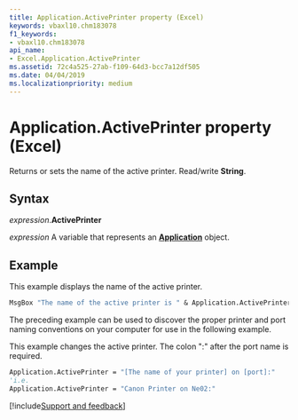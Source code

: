 ```yaml
---
title: Application.ActivePrinter property (Excel)
keywords: vbaxl10.chm183078
f1_keywords:
- vbaxl10.chm183078
api_name:
- Excel.Application.ActivePrinter
ms.assetid: 72c4a525-27ab-f109-64d3-bcc7a12df505
ms.date: 04/04/2019
ms.localizationpriority: medium
---
```



# Application.ActivePrinter property (Excel)

Returns or sets the name of the active printer. Read/write **String**.


## Syntax

_expression_.**ActivePrinter**

_expression_ A variable that represents an **[Application](Excel.Application(object).md)** object.


## Example

This example displays the name of the active printer.

```vb
MsgBox "The name of the active printer is " & Application.ActivePrinter
```

The preceding example can be used to discover the proper printer and port naming conventions on your computer for use in the following example.

This example changes the active printer. The colon ":" after the port name is required.

```vb
Application.ActivePrinter = "[The name of your printer] on [port]:"  
'i.e.  
Application.ActivePrinter = "Canon Printer on Ne02:"
```



[!include[Support and feedback](~/includes/feedback-boilerplate.md)]
